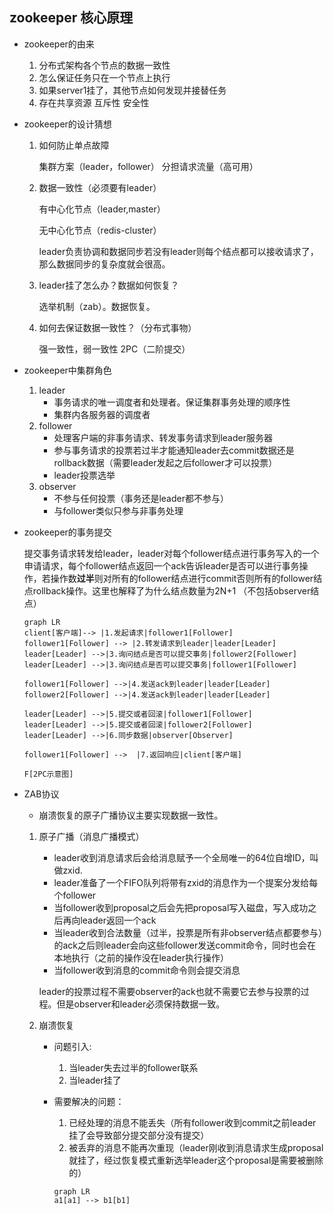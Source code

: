 ## zookeeper 核心原理

- zookeeper的由来

  1. 分布式架构各个节点的数据一致性
  2. 怎么保证任务只在一个节点上执行
  3. 如果server1挂了，其他节点如何发现并接替任务
  4. 存在共享资源 互斥性 安全性

- zookeeper的设计猜想

  1. 如何防止单点故障

     集群方案（leader，follower） 分担请求流量（高可用）

  2. 数据一致性（必须要有leader）

     有中心化节点（leader,master）

     无中心化节点（redis-cluster）

     leader负责协调和数据同步若没有leader则每个结点都可以接收请求了，那么数据同步的复杂度就会很高。

  3. leader挂了怎么办？数据如何恢复？

     选举机制（zab）。数据恢复。

  4. 如何去保证数据一致性？（分布式事物）

     强一致性，弱一致性  2PC（二阶提交）

- zookeeper中集群角色

  1. leader
     - 事务请求的唯一调度者和处理者。保证集群事务处理的顺序性
     - 集群内各服务器的调度者
  2. follower
     - 处理客户端的非事务请求、转发事务请求到leader服务器
     - 参与事务请求的投票若过半才能通知leader去commit数据还是rollback数据（需要leader发起之后follower才可以投票）
     - leader投票选举
  3. observer
     - 不参与任何投票（事务还是leader都不参与）
     - 与follower类似只参与非事务处理

- zookeeper的事务提交

  提交事务请求转发给leader，leader对每个follower结点进行事务写入的一个申请请求，每个follower结点返回一个ack告诉leader是否可以进行事务操作，若操作数**过半**则对所有的follower结点进行commit否则所有的follower结点rollback操作。这里也解释了为什么结点数量为2N+1 （不包括observer结点）

  ```mermaid
  graph LR
  client[客户端]--> |1.发起请求|follower1[Follower]
  follower1[Follower] --> |2.转发请求到leader|leader[Leader]
  leader[Leader] -->|3.询问结点是否可以提交事务|follower2[Follower]
  leader[Leader] -->|3.询问结点是否可以提交事务|follower1[Follower]
  
  follower1[Follower] -->|4.发送ack到leader|leader[Leader]
  follower2[Follower] -->|4.发送ack到leader|leader[Leader]
  
  leader[Leader] -->|5.提交或者回滚|follower1[Follower]
  leader[Leader] -->|5.提交或者回滚|follower2[Follower]
  leader[Leader] -->|6.同步数据|observer[Observer]
  
  follower1[Follower] -->  |7.返回响应|client[客户端]
  
  F[2PC示意图]
  ```

- ZAB协议

  - 崩溃恢复的原子广播协议主要实现数据一致性。

  1. 原子广播（消息广播模式）

     - leader收到消息请求后会给消息赋予一个全局唯一的64位自增ID，叫做zxid.
     - leader准备了一个FIFO队列将带有zxid的消息作为一个提案分发给每个follower
     - 当follower收到proposal之后会先把proposal写入磁盘，写入成功之后再向leader返回一个ack
     - 当leader收到合法数量（过半，投票是所有非observer结点都要参与）的ack之后则leader会向这些follower发送commit命令，同时也会在本地执行（之前的操作没在leader执行操作）
     - 当follower收到消息的commit命令则会提交消息

     leader的投票过程不需要observer的ack也就不需要它去参与投票的过程。但是observer和leader必须保持数据一致。

  2. 崩溃恢复

     - 问题引入:
       1. 当leader失去过半的follower联系
       2. 当leader挂了 

     - 需要解决的问题：
       1. 已经处理的消息不能丢失（所有follower收到commit之前leader挂了会导致部分提交部分没有提交）
       2. 被丢弃的消息不能再次重现（leader刚收到消息请求生成proposal就挂了，经过恢复模式重新选举leader这个proposal是需要被删除的）

       ```mermaid
       graph LR
       a1[a1] --> b1[b1]
       ```

       

